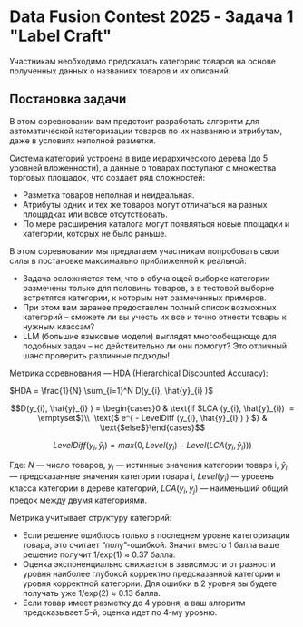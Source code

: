 # Data Fusion Contest 2025 - Задача 1 "Label Craft"

Участникам необходимо предсказать категорию товаров на основе полученных данных о названиях товаров и их описаний.


## Постановка задачи

В этом соревновании вам предстоит разработать алгоритм для автоматической категоризации товаров по их названию и атрибутам, даже в условиях неполной разметки.

Система категорий устроена в виде иерархического дерева (до 5 уровней вложенности), а данные о товарах поступают с множества торговых площадок, что создает ряд сложностей:

 - Разметка товаров неполная и неидеальная.
 - Атрибуты одних и тех же товаров могут отличаться на разных площадках или вовсе отсутствовать.
 - По мере расширения каталога могут появляться новые площадки и категории, которых не было раньше.

В этом соревновании мы предлагаем участникам попробовать свои силы в постановке максимально приближенной к реальной: 

 - Задача осложняется тем, что в обучающей выборке категории размечены только для половины товаров, а в тестовой выборке встретятся категории, к которым нет размеченных примеров.
 - При этом вам заранее предоставлен полный список возможных категорий – сможете ли вы учесть их все и точно отнести товары к нужным классам?
 - LLM (большие языковые модели) выглядят многообещающе для подобных задач – но действительно ли они помогут? Это отличный шанс проверить различные подходы!


Метрика соревнования — HDA (Hierarchical Discounted Accuracy):

$HDA = \frac{1}{N} \sum_{i=1}^N D(y_{i}, \hat{y}_{i} )$

```math
D(y_{i}, \hat{y}_{i} ) = \begin{cases}0 & \text{if $LCA (y_{i}, \hat{y}_{i})  = \emptyset$}\\  \text{$ e^{ - LevelDiff (y_{i}, \hat{y}_{i} ) } $} & \text{$else$}\end{cases}
```
```math
LevelDiff (y_{i}, \hat{y}_{i} ) = max(0, Level(y_{i}) - Level( LCA (y_{i}, \hat{y}_{i} ) ) )
```
Где:
$N \text{ — число товаров},$
$y_{i} \text{ — истинные значения категории товара i},$
$\hat{y}_{i} \text{ — предсказанные значения категории товара i},$
$Level(y_{i} ) \text{ — уровень класса категории в дереве категорий},$
$LCA(y_{i}, y_{j} ) \text{ — наименьший общий предок между двумя категориями}.$

Метрика учитывает структуру категорий:

 - Если решение ошиблось только в последнем уровне категоризации товара, это считает “полу”-ошибкой. Значит вместо 1 балла ваше решение получит 1/exp(1) ≈ 0.37 балла. 
 - Оценка экспоненциально снижается в зависимости от разности уровня наиболее глубокой корректно предсказанной категории и уровня корректной категории. Для ошибки в 2 уровня вы будете получать уже 1/exp(2) ≈ 0.13 балла.
 - Если товар имеет разметку до 4 уровня, а ваш алгоритм предсказывает 5-й, оценка идет по 4-му уровню.
